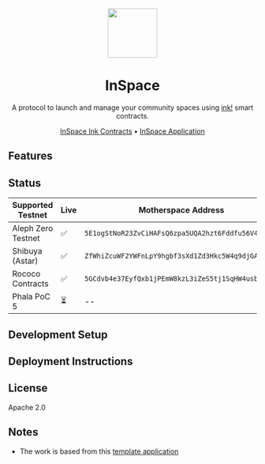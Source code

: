 <br/>

<p align="center">
  <img src="https://github.com/CoongCrafts/inspaciness/assets/6867026/845fa326-7a44-4139-9bb8-a3c02874d3c4" height="100">
</p>

<h1 align="center">
InSpace
</h1>

<p align="center">
A protocol to launch and manage your community spaces using <a href="https://use.ink">ink!</a> smart contracts.
<p>

<p align="center">
<a href="https://github.com/CoongCrafts/inspace-contracts">InSpace Ink Contracts</a> • <a href="https://inspace.ink">InSpace Application</a>
<p>


## Features

## Status

| Supported Testnet | Live | Motherspace Address |
| ----------- | ----------- |  ----------- |
| Aleph Zero Testnet | ✅ | `5E1ogStNoR23ZvCiHAFsQ6zpa5UQA2hzt6Fddfu56V4EdCky` |
| Shibuya (Astar) | ✅ | `ZfWhiZcuWF2YWFnLpY9hgbf3sXd1Zd3Hkc5W4q9djGAUNkS` |
| Rococo Contracts | ✅ | `5GCdvb4e37EyfQxb1jPEmW8kzL3iZeS5tj1SqHW4usbqFfSC` |
| Phala PoC 5 | ⏳ | -- |

## Development Setup

## Deployment Instructions

## License

Apache 2.0

## Notes
- The work is based from this [template application](https://github.com/CoongCrafts/playground-dapp)



